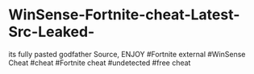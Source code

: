 # WinSense-Fortnite-cheat-Latest-Src-Leaked-
its fully pasted godfather Source, ENJOY #Fortnite external #WinSense Cheat #cheat #Fortnite cheat #undetected #free cheat
